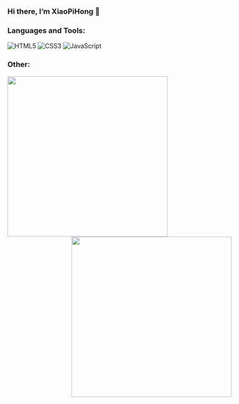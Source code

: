 ### Hi there, I’m XiaoPiHong 👋

### Languages and Tools:

<span><img alt="HTML5" src="https://img.shields.io/badge/HTML5-E34F26?style=social&logo=html5&color=333333"/></span>
<span><img alt="CSS3" src="https://img.shields.io/badge/CSS3-E34F26?style=social&logo=css3&color=333333"/></span>
<span><img alt="JavaScript" src="https://img.shields.io/badge/JavaScript-E34F26?style=social&logo=javascript&color=333333"/></span>
<!--
**XiaoPiHong/XiaoPiHong** is a ✨ _special_ ✨ repository because its `README.md` (this file) appears on your GitHub profile.

Here are some ideas to get you started:

- 🔭 I’m currently working on ...
- 🌱 I’m currently learning ...
- 👯 I’m looking to collaborate on ...
- 🤔 I’m looking for help with ...
- 💬 Ask me about ...
- 📫 How to reach me: ...
- 😄 Pronouns: ...
- ⚡ Fun fact: ...
-->

### Other:

<img align="left" width="360px" src="https://github-readme-stats.vercel.app/api?username=XiaoPiHong&show_icons=true&icon_color=fff&title_color=fff&text_color=fff&bg_color=45,ff9569,e92758" />
<img align="right" width="360px" src="https://github-readme-stats.vercel.app/api/top-langs/?username=XiaoPiHong&show_icons=true&layout=compact&title_color=fff&text_color=fff&bg_color=45,ff9569,e92758" />
